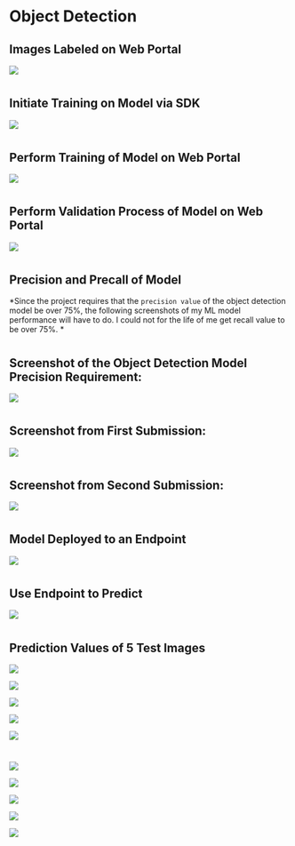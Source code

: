 # Object Detection

## Images Labeled on Web Portal
![](custom_vis_labeled_img.png)
#

## Initiate Training on Model via SDK
![](custom_model_training_progress_SDK.png)
#

## Perform Training of Model on Web Portal
![](object_detection_training.png)
# 

## Perform Validation Process of Model on Web Portal
![](revision_validation_section.png)
#

## Precision and Precall of Model
*Since the project requires that the `precision value` of the object detection model be over 75%, the following screenshots of my ML model performance will have to do. I could not for the life of me get recall value to be over 75%. *
#

## Screenshot of the Object Detection Model Precision Requirement: 
![](require_precision_75.png)
#

## Screenshot from First Submission:
![](custom_vis_precision_recall.png)
#

## Screenshot from Second Submission:
![](training_precision_over_75.png)
#

## Model Deployed to an Endpoint
![](custom_vis_prediction_URL.png)
#

## Use Endpoint to Predict
![](custom_vis_precision_on_endpoint.png)
#

## Prediction Values of 5 Test Images

![](pred_test_img_1.png)

![](pred_test_img_2.png)

![](pred_test_img_3.png)

![](pred_test_img_4.png)

![](pred_test_img_5.png)

#

![](test_pred_img_1_notebook.png)

![](test_pred_img_2_notebook.png)

![](test_pred_img_3_notebook.png)

![](test_pred_img_4_notebook.png)

![](test_pred_img_5_notebook.png)
